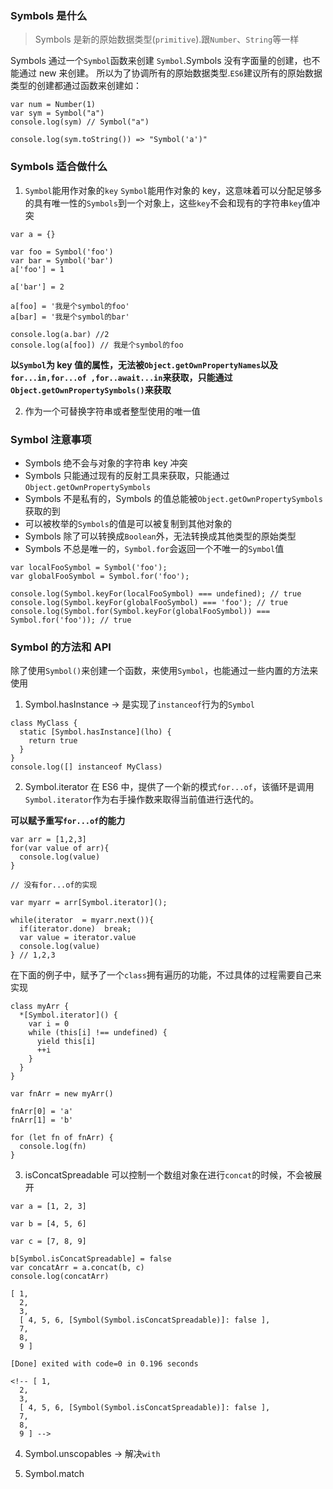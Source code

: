 ### Symbols 是什么

> Symbols 是新的原始数据类型(`primitive`).跟`Number`、`String`等一样

Symbols 通过一个`Symbol`函数来创建 `Symbol`.Symbols 没有字面量的创建，也不能通过 new 来创建。
所以为了协调所有的原始数据类型.`ES6`建议所有的原始数据类型的创建都通过函数来创建如：

```
var num = Number(1)
var sym = Symbol("a")
console.log(sym) // Symbol("a")

console.log(sym.toString()) => "Symbol('a')"
```

### Symbols 适合做什么

1. `Symbol`能用作对象的`key`
   `Symbol`能用作对象的 key，这意味着可以分配足够多的具有唯一性的`Symbols`到一个对象上，这些`key`不会和现有的字符串`key`值冲突

```
var a = {}

var foo = Symbol('foo')
var bar = Symbol('bar')
a['foo'] = 1

a['bar'] = 2

a[foo] = '我是个symbol的foo'
a[bar] = '我是个symbol的bar'

console.log(a.bar) //2
console.log(a[foo]) // 我是个symbol的foo

```

**以`Symbol`为 key 值的属性，无法被`Object.getOwnPropertyNames`以及`for...in,for...of ,for..await...in`来获取，只能通过`Object.getOwnPropertySymbols()`来获取**

2. 作为一个可替换字符串或者整型使用的唯一值

### Symbol 注意事项

- Symbols 绝不会与对象的字符串 key 冲突
- Symbols 只能通过现有的反射工具来获取，只能通过`Object.getOwnPropertySymbols`
- Symbols 不是私有的，Symbols 的值总能被`Object.getOwnPropertySymbols`获取的到
- 可以被枚举的`Symbols`的值是可以被复制到其他对象的
- Symbols 除了可以转换成`Boolean`外，无法转换成其他类型的原始类型
- Symbols 不总是唯一的，`Symbol.for`会返回一个不唯一的`Symbol`值

```
var localFooSymbol = Symbol('foo');
var globalFooSymbol = Symbol.for('foo');

console.log(Symbol.keyFor(localFooSymbol) === undefined); // true
console.log(Symbol.keyFor(globalFooSymbol) === 'foo'); // true
console.log(Symbol.for(Symbol.keyFor(globalFooSymbol)) === Symbol.for('foo')); // true
```

### Symbol 的方法和 API

除了使用`Symbol()`来创建一个函数，来使用`Symbol`，也能通过一些内置的方法来使用

1. Symbol.hasInstance -> 是实现了`instanceof`行为的`Symbol`

```
class MyClass {
  static [Symbol.hasInstance](lho) {
    return true
  }
}
console.log([] instanceof MyClass)

```

2. Symbol.iterator
   在 ES6 中，提供了一个新的模式`for...of`，该循环是调用`Symbol.iterator`作为右手操作数来取得当前值进行迭代的。

**可以赋予重写`for...of`的能力**

```
var arr = [1,2,3]
for(var value of arr){
  console.log(value)
}

// 没有for...of的实现

var myarr = arr[Symbol.iterator]();

while(iterator  = myarr.next()){
  if(iterator.done)  break;
  var value = iterator.value
  console.log(value)
} // 1,2,3
```

在下面的例子中，赋予了一个`class`拥有遍历的功能，不过具体的过程需要自己来实现

```
class myArr {
  *[Symbol.iterator]() {
    var i = 0
    while (this[i] !== undefined) {
      yield this[i]
      ++i
    }
  }
}

var fnArr = new myArr()

fnArr[0] = 'a'
fnArr[1] = 'b'

for (let fn of fnArr) {
  console.log(fn)
}

```

3. isConcatSpreadable
   可以控制一个数组对象在进行`concat`的时候，不会被展开

```
var a = [1, 2, 3]

var b = [4, 5, 6]

var c = [7, 8, 9]

b[Symbol.isConcatSpreadable] = false
var concatArr = a.concat(b, c)
console.log(concatArr)

[ 1,
  2,
  3,
  [ 4, 5, 6, [Symbol(Symbol.isConcatSpreadable)]: false ],
  7,
  8,
  9 ]

[Done] exited with code=0 in 0.196 seconds

<!-- [ 1,
  2,
  3,
  [ 4, 5, 6, [Symbol(Symbol.isConcatSpreadable)]: false ],
  7,
  8,
  9 ] -->

```

4. Symbol.unscopables -> 解决`with`

5. Symbol.match
